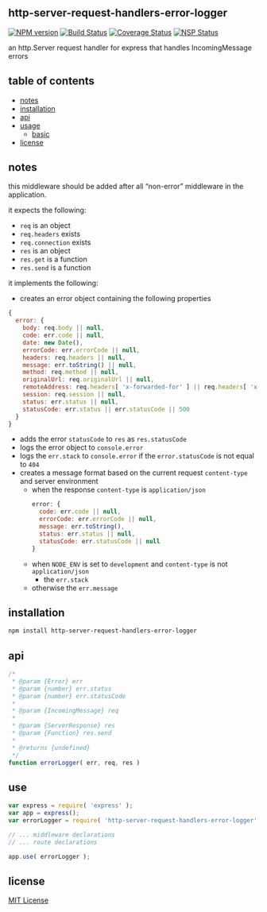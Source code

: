 ## http-server-request-handlers-error-logger
[![NPM version][npm-image]][npm-url] [![Build Status][travis-image]][travis-url] [![Coverage Status][coveralls-image]][coveralls-url] [![NSP Status][nsp-image]][nsp-url]

an http.Server request handler for express that handles IncomingMessage errors

## table of contents
* [notes](#notes)
* [installation](#installation)
* [api](#api)
* [usage](#usage)
    * [basic](#basic)
* [license](#license)

## notes
this middleware should be added after all “non-error” middleware in the application.

it expects the following:

* `req` is an object
* `req.headers` exists
* `req.connection` exists
* `res` is an object
* `res.get` is a function
* `res.send` is a function

it implements the following:

* creates an error object containing the following properties
```javascript
{
  error: {
    body: req.body || null,
    code: err.code || null,
    date: new Date(),
    errorCode: err.errorCode || null,
    headers: req.headers || null,
    message: err.toString() || null,
    method: req.method || null,
    originalUrl: req.originalUrl || null,
    remoteAddress: req.headers[ 'x-forwarded-for' ] || req.headers[ 'x-real-ip' ] || req.connection.remoteAddress || null,
    session: req.session || null,
    status: err.status || null,
    statusCode: err.status || err.statusCode || 500
  }
}
````
* adds the error `statusCode` to `res` as `res.statusCode`
* logs the error object to `console.error`
* logs the `err.stack` to `console.error` if the `error.statusCode` is not equal to `404`
* creates a message format based on the current request `content-type` and server environment
    * when the response `content-type` is `application/json`
         ```javascript
         error: {
           code: err.code || null,
           errorCode: err.errorCode || null,
           message: err.toString(),
           status: err.status || null,
           statusCode: err.statusCode || null
         }
    * when `NODE_ENV` is set to `development` and `content-type` is not `application/json`
        * the `err.stack`
    * otherwise the `err.message`

## installation
```bash
npm install http-server-request-handlers-error-logger
```

## api
```javascript
/*
 * @param {Error} err
 * @param {number} err.status
 * @param {number} err.statusCode
 *
 * @param {IncomingMessage} req
 *
 * @param {ServerResponse} res
 * @param {Function} res.send
 *
 * @returns {undefined}
 */
function errorLogger( err, req, res )
```

## use
```javascript
var express = require( 'express' );
var app = express();
var errorLogger = require( 'http-server-request-handlers-error-logger' );

// ... middleware declarations
// ... route declarations

app.use( errorLogger );
```

## license
[MIT License][mit-license]

[coveralls-image]: https://coveralls.io/repos/github/http-server-request-handlers/error-logger/badge.svg?branch=master
[coveralls-url]: https://coveralls.io/github/http-server-request-handlers/error-logger?branch=master
[mit-license]: https://raw.githubusercontent.com/http-server-request-handlers/error-logger/master/license.txt
[npm-image]: https://img.shields.io/npm/v/http-server-request-handlers-error-logger.svg
[npm-url]: https://www.npmjs.com/package/http-server-request-handlers-error-logger
[nsp-image]: https://nodesecurity.io/orgs/http-server-request-handlers/projects/8ae93619-529e-4b44-8709-9e545c4bf9eb/badge
[nsp-url]: https://nodesecurity.io/orgs/http-server-request-handlers/projects/8ae93619-529e-4b44-8709-9e545c4bf9eb
[travis-image]: https://travis-ci.org/http-server-request-handlers/error-logger.svg?branch=master
[travis-url]: https://travis-ci.org/http-server-request-handlers/error-logger